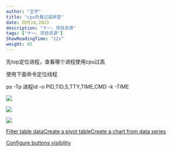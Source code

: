 ```yaml
---
author: "王宇"
title: "cpu负载过高排查"
date: 四月24,2023
description: "十一、项目资源"
tags: ["十一、项目资源"]
ShowReadingTime: "12s"
weight: 85
---
```

先top定位进程，查看哪个进程使用cpu过高

使用下面命令定位线程

ps -Tp 进程id -o PID,TID,S,TTY,TIME,CMD -k -TIME

  

![](/download/attachments/101814597/image2023-4-24_9-22-40.png?version=1&modificationDate=1682299360603&api=v2)

![](/download/attachments/101814597/image2023-4-24_9-22-51.png?version=1&modificationDate=1682299371695&api=v2)

![](/download/attachments/101814597/image2023-4-24_9-23-3.png?version=1&modificationDate=1682299383977&api=v2)

[Filter table data](#)[Create a pivot table](#)[Create a chart from data series](#)

[Configure buttons visibility](/users/tfac-settings.action)